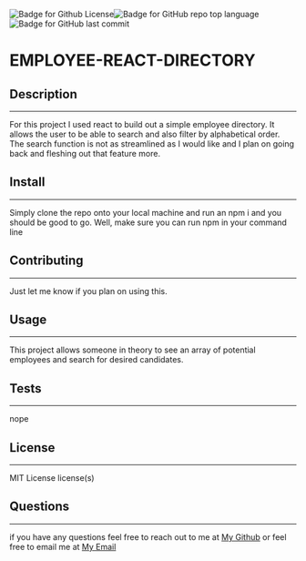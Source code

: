 ![Badge for Github License](https://img.shields.io/github/license/tylerdahl123/EMPLOYEE-DIRECTORY-REACT)![Badge for GitHub repo top language](https://img.shields.io/github/languages/top/tylerdahl123/EMPLOYEE-DIRECTORY-REACT?style=flat&logo=appveyor) ![Badge for GitHub last commit](https://img.shields.io/github/last-commit/tylerdahl123/EMPLOYEE-DIRECTORY-REACT?style=flat&logo=appveyor) 

# EMPLOYEE-REACT-DIRECTORY
## Description
 ---
 
 For this project I used react to build out a simple employee directory. It allows the user to be able to search and also filter by alphabetical order. The search function is not as streamlined as I would like and I plan on going back and fleshing out that feature more.
## Install 
---

 Simply clone the repo onto your local machine and run an npm i and you should be good to go. Well, make sure you can run npm in your command line 
## Contributing 
---

 Just let me know if you plan on using this. 
## Usage 
---

 This project allows someone in theory to see an array of potential employees and search for desired candidates. 
## Tests
---

 nope
## License 
---

 MIT License license(s) 
## Questions 
---

  if you have any questions feel free to reach out to me at [My Github](https://github.com/tylerdahl123) or feel free to email me at [My Email](dahlgren15@gmail.com) 
    